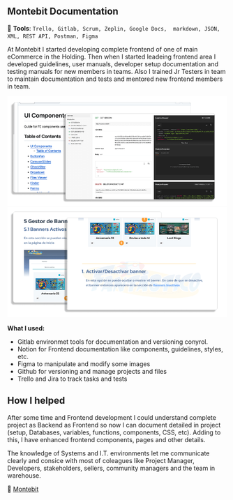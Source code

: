 ## Montebit Documentation

:wrench: **Tools**: `Trello, Gitlab, Scrum, Zeplin, Google Docs,  markdown, JSON, XML, REST API, Postman, Figma`

At Montebit I started developing complete frontend of one of main eCommerce in the Holding. Then when I started leadeing frontend area I developed guidelines, user manuals, developer setup documentation and testing manuals for new members in teams.
Also I trained Jr Testers in team to maintain documentation and tests and mentored new frontend members in team.

![](/montebit/assets/mb_details_1.png)
![](/montebit/assets/mb_details_2.png)


**What I used:**

- Gitlab environmet tools for documentation and versioning conyrol.
- Notion for Frontend documentation like components, guidelines, styles, etc.
- Figma to manipulate and modify some images
- Github for versioning and manage projects and files
- Trello and Jira to track tasks and tests


## How I helped

After some time and Frontend development I could understand complete project as Backend as Frontend so now I can document detailed in project (setup, Databases, variables, functions, components, CSS, etc). Adding to this, I have enhanced frontend components, pages and other details.

The knowledge of Systems and I.T. environments let me communicate clearly and consice with most of coleagues like
Project Manager, Developers, stakeholders, sellers, community managers and the team in warehouse.

:link: [Montebit](https://Montebit.com/ "Montebit")